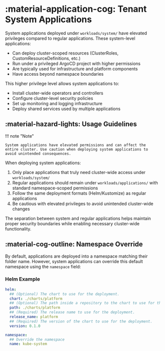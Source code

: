 # :material-application-cog: Tenant System Applications

System applications deployed under `workloads/system/` have elevated privileges compared to regular applications. These system-level applications:

- Can deploy cluster-scoped resources (ClusterRoles, CustomResourceDefinitions, etc.)
- Run under a privileged ArgoCD project with higher permissions
- Are typically used for infrastructure and platform components
- Have access beyond namespace boundaries

This higher privilege level allows system applications to:

- Install cluster-wide operators and controllers
- Configure cluster-level security policies
- Set up monitoring and logging infrastructure
- Deploy shared services used by multiple applications

## :material-hazard-lights: Usage Guidelines

!!! note "Note"

    System applications have elevated permissions and can affect the entire cluster. Use caution when deploying system applications to avoid unintended consequences.

When deploying system applications:

1. Only place applications that truly need cluster-wide access under `workloads/system/`
2. Regular applications should remain under `workloads/applications/` with standard namespace-scoped permissions
3. Follow the same deployment formats (Helm/Kustomize) as regular applications
4. Be cautious with elevated privileges to avoid unintended cluster-wide changes

The separation between system and regular applications helps maintain proper security boundaries while enabling necessary cluster-wide functionality.

## :material-cog-outline: Namespace Override

By default, applications are deployed into a namespace matching their folder name. However, system applications can override this default namespace using the `namespace` field:

### Helm Example

```yaml
helm:
  ## (Optional) The chart to use for the deployment.
  chart: ./charts/platform
  ## (Optional) The path inside a repository to the chart to use for the deployment.
  path: ./charts/platform
  ## (Required) The release name to use for the deployment.
  release_name: platform
  ## (Required) The version of the chart to use for the deployment.
  version: 0.1.0

namespace:
  ## Override the namespace
  name: kube-system
```
